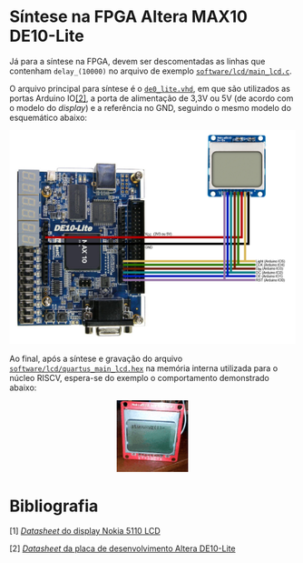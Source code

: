 # Síntese na FPGA Altera MAX10 DE10-Lite

Já para a síntese na FPGA, devem ser descomentadas as linhas que contenham `delay_(10000)` no arquivo de exemplo [`software/lcd/main_lcd.c`](../../../../software/lcd/main_lcd.c).

O arquivo principal para síntese é o [`de0_lite.vhd`](de0_lite.vhd), em que são utilizados as portas Arduino IO[[2]](#bibliografia), a porta de alimentação de 3,3V ou 5V (de acordo com o modelo do _display_) e a referência no GND, seguindo o mesmo modelo do esquemático abaixo:

<p align="center">
    <img width="100%" height="50%" src="../../connection.png">
</p>

Ao final, após a síntese e gravação do arquivo [`software/lcd/quartus_main_lcd.hex`](../../../../software/lcd/quartus_main_lcd.hex) na memória interna utilizada para o núcleo RISCV, espera-se do exemplo o comportamento demonstrado abaixo:

<p align="center">
    <img width="25%" height="25%" src="../../Nokia5110LCD.gif">
</p>

# Bibliografia
[1] [_Datasheet_ do display Nokia 5110 LCD](https://www.sparkfun.com/datasheets/LCD/Monochrome/Nokia5110.pdf)

[2] [_Datasheet_ da placa de desenvolvimento Altera DE10-Lite](https://www.intel.com/content/dam/www/programmable/us/en/portal/dsn/42/doc-us-dsnbk-42-2912030810549-de10-lite-user-manual.pdf)